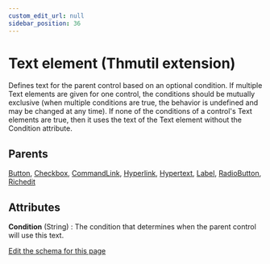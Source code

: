 ```yaml
---
custom_edit_url: null
sidebar_position: 36
---
```

# Text element (Thmutil extension)
Defines text for the parent control based on an optional condition. If multiple Text elements are given for one control, the conditions should be mutually exclusive (when multiple conditions are true, the behavior is undefined and may be changed at any time). If none of the conditions of a control's Text elements are true, then it uses the text of the Text element without the Condition attribute.

## Parents
[Button](button.md), [Checkbox](checkbox.md), [CommandLink](commandlink.md), [Hyperlink](hyperlink.md), [Hypertext](hypertext.md), [Label](label.md), [RadioButton](radiobutton.md), [Richedit](richedit.md)

## Attributes
**Condition** (String)
  : The condition that determines when the parent control will use this text.


[Edit the schema for this page](https://github.com/wixtoolset/web/blob/master/src/xsd4/thmutil.xsd)